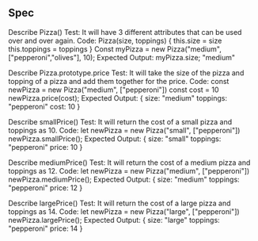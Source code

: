 ## Spec

Describe Pizza()
Test: It will have 3 different attributes that can be used over and over again.
Code:
Pizza(size, toppings) {
  this.size = size
  this.toppings = toppings
}
Const myPizza = new Pizza("medium", ["pepperoni","olives"], 10);
Expected Output:
 myPizza.size;
 "medium"

Describe Pizza.prototype.price
Test: It will take the size of the pizza and topping of a pizza and add them together for the price.
Code:
const newPizza = new Pizza("medium", ["pepperoni"])
const cost = 10
newPizza.price(cost);
Expected Output:
{
  size: "medium"
  toppings: "pepperoni"
  cost: 10
}

Describe smallPrice()
Test: It will return the cost of a small pizza and toppings as 10.
Code: 
let newPizza = new Pizza("small", ["pepperoni"])
newPizza.smallPrice();
Expected Output:
{
  size: "small"
  toppings: "pepperoni"
  price: 10
}

Describe mediumPrice()
Test: It will return the cost of a medium pizza and toppings as 12.
Code: 
let newPizza = new Pizza("medium", ["pepperoni"])
newPizza.mediumPrice();
Expected Output:
{
  size: "medium"
  toppings: "pepperoni"
  price: 12
}

Describe largePrice()
Test: It will return the cost of a large pizza and toppings as 14.
Code: 
let newPizza = new Pizza("large", ["pepperoni"])
newPizza.largePrice();
Expected Output:
{
  size: "large"
  toppings: "pepperoni"
  price: 14
}